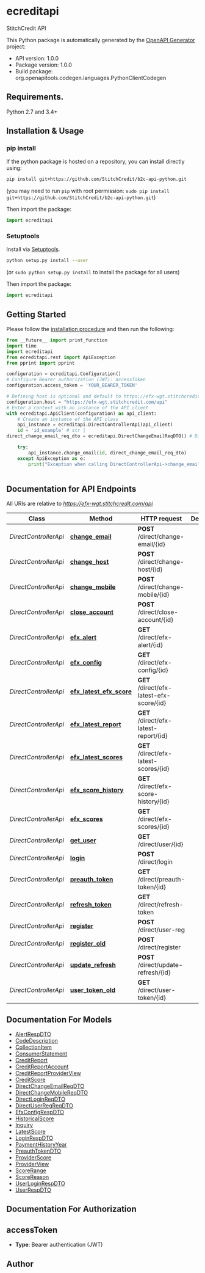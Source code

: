 # ecreditapi
StitchCredit API

This Python package is automatically generated by the [OpenAPI Generator](https://openapi-generator.tech) project:

- API version: 1.0.0
- Package version: 1.0.0
- Build package: org.openapitools.codegen.languages.PythonClientCodegen

## Requirements.

Python 2.7 and 3.4+

## Installation & Usage
### pip install

If the python package is hosted on a repository, you can install directly using:

```sh
pip install git+https://github.com/StitchCredit/b2c-api-python.git
```
(you may need to run `pip` with root permission: `sudo pip install git+https://github.com/StitchCredit/b2c-api-python.git`)

Then import the package:
```python
import ecreditapi
```

### Setuptools

Install via [Setuptools](http://pypi.python.org/pypi/setuptools).

```sh
python setup.py install --user
```
(or `sudo python setup.py install` to install the package for all users)

Then import the package:
```python
import ecreditapi
```

## Getting Started

Please follow the [installation procedure](#installation--usage) and then run the following:

```python
from __future__ import print_function
import time
import ecreditapi
from ecreditapi.rest import ApiException
from pprint import pprint

configuration = ecreditapi.Configuration()
# Configure Bearer authorization (JWT): accessToken
configuration.access_token = 'YOUR_BEARER_TOKEN'

# Defining host is optional and default to https://efx-wgt.stitchcredit.com/api
configuration.host = "https://efx-wgt.stitchcredit.com/api"
# Enter a context with an instance of the API client
with ecreditapi.ApiClient(configuration) as api_client:
    # Create an instance of the API class
    api_instance = ecreditapi.DirectControllerApi(api_client)
    id = 'id_example' # str | 
direct_change_email_req_dto = ecreditapi.DirectChangeEmailReqDTO() # DirectChangeEmailReqDTO | 

    try:
        api_instance.change_email(id, direct_change_email_req_dto)
    except ApiException as e:
        print("Exception when calling DirectControllerApi->change_email: %s\n" % e)
    
```

## Documentation for API Endpoints

All URIs are relative to *https://efx-wgt.stitchcredit.com/api*

Class | Method | HTTP request | Description
------------ | ------------- | ------------- | -------------
*DirectControllerApi* | [**change_email**](docs/DirectControllerApi.md#change_email) | **POST** /direct/change-email/{id} | 
*DirectControllerApi* | [**change_host**](docs/DirectControllerApi.md#change_host) | **POST** /direct/change-host/{id} | 
*DirectControllerApi* | [**change_mobile**](docs/DirectControllerApi.md#change_mobile) | **POST** /direct/change-mobile/{id} | 
*DirectControllerApi* | [**close_account**](docs/DirectControllerApi.md#close_account) | **POST** /direct/close-account/{id} | 
*DirectControllerApi* | [**efx_alert**](docs/DirectControllerApi.md#efx_alert) | **GET** /direct/efx-alert/{id} | 
*DirectControllerApi* | [**efx_config**](docs/DirectControllerApi.md#efx_config) | **GET** /direct/efx-config/{id} | 
*DirectControllerApi* | [**efx_latest_efx_score**](docs/DirectControllerApi.md#efx_latest_efx_score) | **GET** /direct/efx-latest-efx-score/{id} | 
*DirectControllerApi* | [**efx_latest_report**](docs/DirectControllerApi.md#efx_latest_report) | **GET** /direct/efx-latest-report/{id} | 
*DirectControllerApi* | [**efx_latest_scores**](docs/DirectControllerApi.md#efx_latest_scores) | **GET** /direct/efx-latest-scores/{id} | 
*DirectControllerApi* | [**efx_score_history**](docs/DirectControllerApi.md#efx_score_history) | **GET** /direct/efx-score-history/{id} | 
*DirectControllerApi* | [**efx_scores**](docs/DirectControllerApi.md#efx_scores) | **GET** /direct/efx-scores/{id} | 
*DirectControllerApi* | [**get_user**](docs/DirectControllerApi.md#get_user) | **GET** /direct/user/{id} | 
*DirectControllerApi* | [**login**](docs/DirectControllerApi.md#login) | **POST** /direct/login | 
*DirectControllerApi* | [**preauth_token**](docs/DirectControllerApi.md#preauth_token) | **GET** /direct/preauth-token/{id} | 
*DirectControllerApi* | [**refresh_token**](docs/DirectControllerApi.md#refresh_token) | **GET** /direct/refresh-token | 
*DirectControllerApi* | [**register**](docs/DirectControllerApi.md#register) | **POST** /direct/user-reg | 
*DirectControllerApi* | [**register_old**](docs/DirectControllerApi.md#register_old) | **POST** /direct/register | 
*DirectControllerApi* | [**update_refresh**](docs/DirectControllerApi.md#update_refresh) | **POST** /direct/update-refresh/{id} | 
*DirectControllerApi* | [**user_token_old**](docs/DirectControllerApi.md#user_token_old) | **GET** /direct/user-token/{id} | 


## Documentation For Models

 - [AlertRespDTO](docs/AlertRespDTO.md)
 - [CodeDescription](docs/CodeDescription.md)
 - [CollectionItem](docs/CollectionItem.md)
 - [ConsumerStatement](docs/ConsumerStatement.md)
 - [CreditReport](docs/CreditReport.md)
 - [CreditReportAccount](docs/CreditReportAccount.md)
 - [CreditReportProviderView](docs/CreditReportProviderView.md)
 - [CreditScore](docs/CreditScore.md)
 - [DirectChangeEmailReqDTO](docs/DirectChangeEmailReqDTO.md)
 - [DirectChangeMobileReqDTO](docs/DirectChangeMobileReqDTO.md)
 - [DirectLoginReqDTO](docs/DirectLoginReqDTO.md)
 - [DirectUserRegReqDTO](docs/DirectUserRegReqDTO.md)
 - [EfxConfigRespDTO](docs/EfxConfigRespDTO.md)
 - [HistoricalScore](docs/HistoricalScore.md)
 - [Inquiry](docs/Inquiry.md)
 - [LatestScore](docs/LatestScore.md)
 - [LoginRespDTO](docs/LoginRespDTO.md)
 - [PaymentHistoryYear](docs/PaymentHistoryYear.md)
 - [PreauthTokenDTO](docs/PreauthTokenDTO.md)
 - [ProviderScore](docs/ProviderScore.md)
 - [ProviderView](docs/ProviderView.md)
 - [ScoreRange](docs/ScoreRange.md)
 - [ScoreReason](docs/ScoreReason.md)
 - [UserLoginRespDTO](docs/UserLoginRespDTO.md)
 - [UserRespDTO](docs/UserRespDTO.md)


## Documentation For Authorization


## accessToken

- **Type**: Bearer authentication (JWT)


## Author




